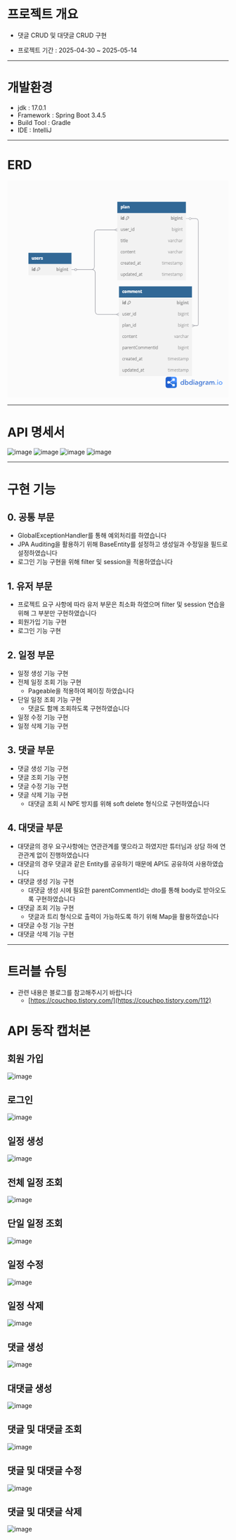 # 프로젝트 개요
- 댓글 CRUD 및 대댓글 CRUD 구현

- 프로젝트 기간 : 2025-04-30 ~ 2025-05-14

---
# 개발환경
- jdk : 17.0.1
- Framework : Spring Boot 3.4.5
- Build Tool : Gradle
- IDE : IntelliJ
---

# ERD
![img_3.png](img_3.png)

---
# API 명세서

![image](https://github.com/user-attachments/assets/d933eec0-d733-4b84-a846-9443bcb5ffd7)
![image](https://github.com/user-attachments/assets/87fa32a0-3fbf-4900-88f8-abea2fb1acb1)
![image](https://github.com/user-attachments/assets/7a432a14-1c9b-4cb6-b643-343e2071a47b)
![image](https://github.com/user-attachments/assets/a55af8e2-9c29-4371-98ee-b4b2e7d0e26f)


---
# 구현 기능


## 0. 공통 부문

- GlobalExceptionHandler를 통해 예외처리를 하였습니다
- JPA Auditing을 활용하기 위해 BaseEntity를 설정하고 생성일과 수정일을 필드로 설정하였습니다
- 로그인 기능 구현을 위해 filter 및 session을 적용하였습니다

## 1. 유저 부문

- 프로젝트 요구 사항에 따라 유저 부문은 최소화 하였으며 filter 및 session 연습을 위해 그 부분만 구현하였습니다 
- 회원가입 기능 구현
- 로그인 기능 구현

## 2. 일정 부문

- 일정 생성 기능 구현
- 전체 일정 조회 기능 구현
  - Pageable을 적용하여 페이징 하였습니다
- 단일 일정 조회 기능 구현
  - 댓글도 함께 조회하도록 구현하였습니다
- 일정 수정 기능 구현
- 일정 삭제 기능 구현

## 3. 댓글 부문

 - 댓글 생성 기능 구현
 - 댓글 조회 기능 구현
 - 댓글 수정 기능 구현
 - 댓글 삭제 기능 구현
   - 대댓글 조회 시 NPE 방지를 위해 soft delete 형식으로 구현하였습니다

## 4. 대댓글 부문

- 대댓글의 경우 요구사항에는 연관관계를 맺으라고 하였지만 튜터님과 상담 하에 연관관계 없이 진행하였습니다
- 대댓글의 경우 댓글과 같은 Entity를 공유하기 때문에 API도 공유하여 사용하였습니다  
- 대댓글 생성 기능 구현
  - 대댓글 생성 시에 필요한 parentCommentId는 dto를 통해 body로 받아오도록 구현하였습니다
- 대댓글 조회 기능 구현
  - 댓글과 트리 형식으로 출력이 가능하도록 하기 위해 Map을 활용하였습니다
- 대댓글 수정 기능 구현
- 대댓글 삭제 기능 구현

---
# 트러블 슈팅
- 관련 내용은 블로그를 참고해주시기 바랍니다
  - [https://couchpo.tistory.com/](https://couchpo.tistory.com/112)
 
# API 동작 캡처본
## 회원 가입
![image](https://github.com/user-attachments/assets/f6bab845-7db9-4dcf-9440-d5e9437a7856)

## 로그인
![image](https://github.com/user-attachments/assets/1687a0d0-843c-48f4-92c9-bdf17c1bfac6)

## 일정 생성
![image](https://github.com/user-attachments/assets/57b01b6b-ccd7-4481-af37-64e655a0d0f9)

## 전체 일정 조회
![image](https://github.com/user-attachments/assets/f0a89fa1-9731-4675-bace-00d74f4cbf43)

## 단일 일정 조회
![image](https://github.com/user-attachments/assets/dee9ad4b-af5e-4aaa-9ad5-ff0a0b52ec41)

## 일정 수정
![image](https://github.com/user-attachments/assets/bb293b31-a43b-44a3-a386-60217f059e55)

## 일정 삭제
![image](https://github.com/user-attachments/assets/90b8e06e-a93d-4537-9b48-a228df4d0609)

## 댓글 생성
![image](https://github.com/user-attachments/assets/226c600b-a411-4ec8-9142-226c86e78af5)

## 대댓글 생성
![image](https://github.com/user-attachments/assets/e314a6c3-390a-40bf-96f6-0cf13fd82dc3)

## 댓글 및 대댓글 조회
![image](https://github.com/user-attachments/assets/ac3d982b-8c6f-41c1-aec7-58919a47a5cb)

## 댓글 및 대댓글 수정
![image](https://github.com/user-attachments/assets/21439718-88f6-4735-a916-b1e0e01c2529)

## 댓글 및 대댓글 삭제
![image](https://github.com/user-attachments/assets/ec5ec49a-7e9a-47d6-859e-39266c0b154f)
